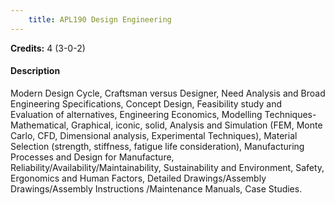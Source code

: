 ```yaml
---
    title: APL190 Design Engineering
---
```

**Credits:** 4 (3-0-2)



#### Description 
Modern Design Cycle, Craftsman versus Designer, Need Analysis and Broad Engineering Specifications, Concept Design, Feasibility study and Evaluation of alternatives, Engineering Economics, Modelling Techniques-Mathematical, Graphical, iconic, solid, Analysis and Simulation (FEM, Monte Carlo, CFD, Dimensional analysis, Experimental Techniques), Material Selection (strength, stiffness, fatigue life consideration), Manufacturing Processes and Design for Manufacture, Reliability/Availability/Maintainability, Sustainability and Environment, Safety, Ergonomics and Human Factors, Detailed Drawings/Assembly Drawings/Assembly Instructions /Maintenance Manuals, Case Studies.